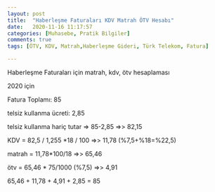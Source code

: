 ```yaml
---
layout: post
title:  "Haberleşme Faturaları KDV Matrah ÖTV Hesabı"
date:   2020-11-16 11:17:57
categories: [Muhasebe, Pratik Bilgiler]
comments: true
tags: [ÖTV, KDV, Matrah,Haberleşme Gideri, Türk Telekom, Fatura]

---
```

Haberleşme Faturaları için matrah, kdv, ötv hesaplaması

2020 için

Fatura Toplamı: 85

telsiz kullanma ücreti: 2,85

telsiz kullanma hariç tutar => 85-2,85 =>> 82,15

KDV = 82,5 / 1,255 *18 / 100 =>> 11,78 (%7,5+%18=%22,5)

matrah = 11,78*100/18 =>> 65,46

ötv = 65,46 * 75/1000  (%7,5) =>> 4,91

65,46 + 11,78 + 4,91 + 2,85 = 85
